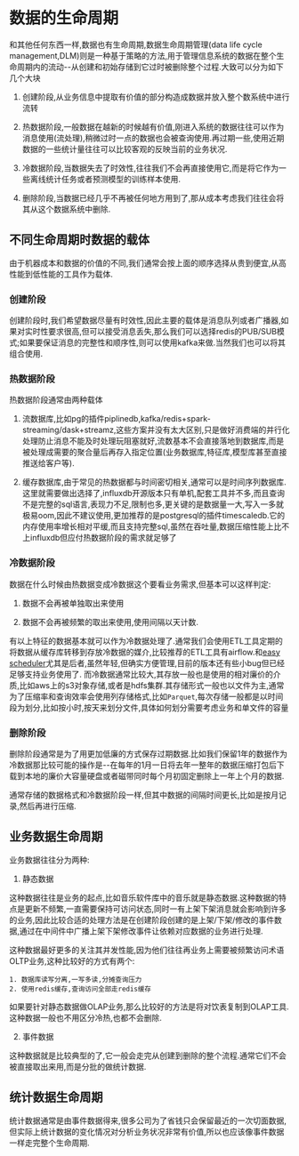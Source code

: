 # 数据的生命周期

和其他任何东西一样,数据也有生命周期,数据生命周期管理(data life cycle management,DLM)则是一种基于策略的方法,用于管理信息系统的数据在整个生命周期内的流动--从创建和初始存储到它过时被删除整个过程.大致可以分为如下几个大块

1. 创建阶段,从业务信息中提取有价值的部分构造成数据并放入整个数系统中进行流转

2. 热数据阶段,一般数据在越新的时候越有价值,刚进入系统的数据往往可以作为消息使用(流处理),稍微过时一点的数据也会被查询使用.再过期一些,使用近期数据的一些统计量往往可以比较客观的反映当前的业务状况.

3. 冷数据阶段,当数据失去了时效性,往往我们不会再直接使用它,而是将它作为一些离线统计任务或者预测模型的训练样本使用.

4. 删除阶段,当数据已经几乎不再被任何地方用到了,那从成本考虑我们往往会将其从这个数据系统中删除.

## 不同生命周期时数据的载体

由于机器成本和数据的价值的不同,我们通常会按上面的顺序选择从贵到便宜,从高性能到低性能的工具作为载体.


### 创建阶段

创建阶段时,我们希望数据尽量有时效性,因此主要的载体是消息队列或者广播器,如果对实时性要求很高,但可以接受消息丢失,那么我们可以选择redis的PUB/SUB模式;如果要保证消息的完整性和顺序性,则可以使用kafka来做.当然我们也可以将其组合使用.

### 热数据阶段

热数据阶段通常由两种载体

1. 流数据库,比如pg的插件piplinedb,kafka/redis+spark-streaming/dask+streamz,这些方案并没有太大区别,只是做好消费端的并行化处理防止消息不能及时处理玩阻塞就好,流数基本不会直接落地到数据库,而是被处理成需要的聚合量后再存入指定位置(业务数据库,特征库,模型库甚至直接推送给客户等).

2. 缓存数据库,由于常见的热数据都与时间密切相关,通常可以是时间序列数据库.这里就需要做出选择了,influxdb开源版本只有单机,配套工具并不多,而且查询不是完整的sql语言,表现力不足,限制也多,更关键的是数据量一大,写入一多就极易oom,因此不建议使用,更加推荐的是postgresql的插件timescaledb.它的内存使用率增长相对平缓,而且支持完整sql,虽然在吞吐量,数据压缩性能上比不上influxdb但应付热数据阶段的需求就足够了

### 冷数据阶段

数据在什么时候由热数据变成冷数据这个要看业务需求,但基本可以这样判定:

1. 数据不会再被单独取出来使用

2. 数据不会再被频繁的取出来使用,使用间隔以天计数.

有以上特征的数据基本就可以作为冷数据处理了.通常我们会使用ETL工具定期的将数据从缓存库转移到存放冷数据的媒介,比较推荐的ETL工具有airflow.和[easy scheduler](https://github.com/apache/incubator-dolphinscheduler)尤其是后者,虽然年轻,但确实方便管理,目前的版本还有些小bug但已经足够支持业务使用了.
而冷数据通常比较大,其存放一般也是使用的相对廉价的介质,比如aws上的s3对象存储,或者是hdfs集群.其存储形式一般也以文件为主,通常为了压缩率和查询效率会使用列存储格式,比如`Parquet`,每次存储一般都是以时间段为划分,比如按小时,按天来划分文件,具体如何划分需要考虑业务和单文件的容量

### 删除阶段

删除阶段通常是为了用更加低廉的方式保存过期数据.比如我们保留1年的数据作为冷数据那比较可能的操作是--在每年的1月一日将去年一整年的数据压缩打包后下载到本地的廉价大容量硬盘或者磁带同时每个月初固定删除上一年上个月的数据.

通常存储的数据格式和冷数据阶段一样,但其中数据的间隔时间更长,比如是按月记录,然后再进行压缩.



## 业务数据生命周期

业务数据往往分为两种:

1. 静态数据

这种数据往往是业务的起点,比如音乐软件库中的音乐就是静态数据.这种数据的特点是更新不频繁,一直需要保持可访问状态,同时一有上架下架消息就会影响到许多的业务,因此比较合适的处理方法是在创建阶段创建的是上架/下架/修改的事件数据,通过在中间件中广播上架下架修改事件让依赖对应数据的业务进行处理.

这种数据最好更多的关注其并发性能,因为他们往往再业务上需要被频繁访问术语OLTP业务,这种比较好的方式有两个:

    1. 数据库读写分离,一写多读,分摊查询压力
    2. 使用redis缓存,查询访问全部走redis缓存
    
如果要针对静态数据做OLAP业务,那么比较好的方法是将对饮表复制到OLAP工具.这种数据一般也不用区分冷热,也都不会删除.

2. 事件数据

这种数据就是比较典型的了,它一般会走完从创建到删除的整个流程.通常它们不会被直接取出来用,而是分批的做统计数据.




## 统计数据生命周期

统计数据通常是由事件数据得来,很多公司为了省钱只会保留最近的一次切面数据,但实际上统计数据的变化情况对分析业务状况非常有价值,所以也应该像事件数据一样走完整个生命周期.



